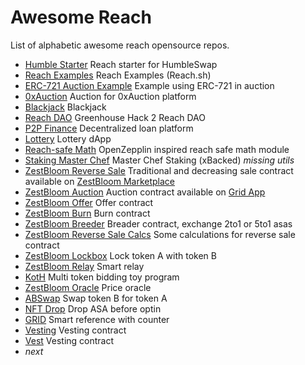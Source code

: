 # Awesome Reach

List of alphabetic awesome reach opensource repos.

* [Humble Starter](https://github.com/ZestBloom/humble) Reach starter for HumbleSwap
* [Reach Examples](https://github.com/reach-sh/reach-lang/tree/master/examples) Reach Examples (Reach.sh)
* [ERC-721 Auction Example](https://github.com/nstanford5/reach-ERC721) Example using ERC-721 in auction
* [0xAuction](https://github.com/Apostrophe-Corp/0xAuction/tree/beta/src/contracts) Auction for 0xAuction platform
* [Blackjack](https://github.com/Apostrophe-Corp/Blackjack/tree/main/v2.1) Blackjack
* [Reach DAO](https://github.com/Apostrophe-Corp/Reach-DAO) Greenhouse Hack 2 Reach DAO
* [P2P Finance](https://github.com/Apostrophe-Corp/P2PFinance/tree/main/frontend/src/contracts) Decentralized loan platform
* [Lottery](https://github.com/Apostrophe-Corp/Lottery-DApp) Lottery dApp
* [Reach-safe Math](https://github.com/xBacked-DAO/reach-safe-math) OpenZepplin inspired reach safe math module
* [Staking Master Chef](https://github.com/xBacked-DAO/public-contracts/tree/main/staking) Master Chef Staking (xBacked) *missing utils*
* [ZestBloom Reverse Sale](https://github.com/ZestBloom/reverse) Traditional and decreasing sale contract available on [ZestBloom Marketplace](https://zestbloom.com/marketplace/)
* [ZestBloom Auction](https://github.com/ZestBloom/auction) Auction contract available on [Grid App](https://grid.zestbloom.com/)
* [ZestBloom Offer](https://github.com/ZestBloom/offer) Offer contract
* [ZestBloom Burn](https://github.com/ZestBloom/burn) Burn contract
* [ZestBloom Breeder](https://github.com/ZestBloom/ev-breeder) Breader contract, exchange 2to1 or 5to1 asas
* [ZestBloom Reverse Sale Calcs](https://github.com/ZestBloom/reverse-floor-calcs) Some calculations for reverse sale contract
* [ZestBloom Lockbox](https://github.com/ZestBloom/lockbox) Lock token A with token B
* [ZestBloom Relay](https://github.com/ZestBloom/relay) Smart relay
* [KotH](https://github.com/ZestBloom/koth) Multi token bidding toy program
* [ZestBloom Oracle](https://github.com/ZestBloom/oracle/settings) Price oracle
* [ABSwap](https://github.com/ZestBloom/swap) Swap token B for token A
* [NFT Drop](https://github.com/ZestBloom/nftdrop) Drop ASA before optin
* [GRID](https://github.com/ZestBloom/grid-cid) Smart reference with counter
* [Vesting](https://github.com/ZestBloom/vesting) Vesting contract
* [Vest](https://github.com/ZestBloom/vest) Vesting contract
* *next*
